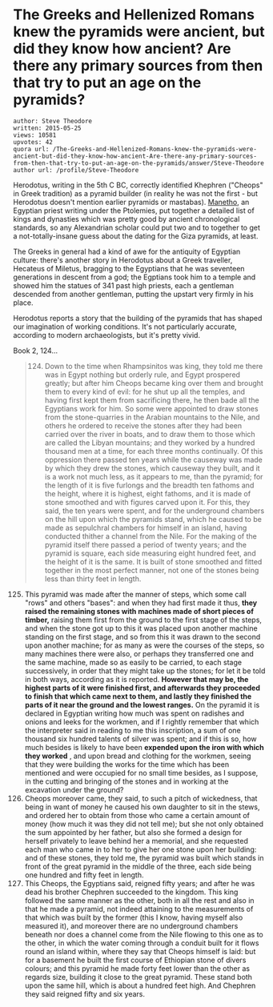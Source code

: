 # The Greeks and Hellenized Romans knew the pyramids were ancient, but did they know how ancient? Are there any primary sources from then that try to put an age on the pyramids?

	author: Steve Theodore
	written: 2015-05-25
	views: 10581
	upvotes: 42
	quora url: /The-Greeks-and-Hellenized-Romans-knew-the-pyramids-were-ancient-but-did-they-know-how-ancient-Are-there-any-primary-sources-from-then-that-try-to-put-an-age-on-the-pyramids/answer/Steve-Theodore
	author url: /profile/Steve-Theodore


Herodotus, writing in the 5th C BC, correctly identified Khephren ("Cheops" in Greek tradition) as a pyramid builder (in reality he was not the first - but Herodotus doesn't mention earlier pyramids or mastabas). 
[Manetho](http://en.wikipedia.org/wiki/Manetho), an Egyptian priest writing under the Ptolemies, put together a detailed list of kings and dynasties which was pretty good by ancient chronological standards, so any Alexandrian scholar could put two and to together to get a not-totally-insane guess about the dating for the Giza pyramids, at least.

The Greeks in general had a kind of awe for the antiquity of Egyptian culture: there's another story in Herodotus about a Greek traveller, Hecateus of Miletus, bragging to the Egyptians that he was seventeen generations in descent from a god; the Egptians took him to a temple and showed him the statues of 341 past high priests, each a gentleman descended from another gentleman, putting the upstart very firmly in his place.

Herodotus reports a story that the building of the pyramids that has shaped our imagination of working conditions. It's not particularly accurate, according to modern archaeologists, but it's pretty vivid.

Book 2, 124...

> 124. Down to the time when Rhampsinitos was king, they told me there was in Egypt nothing but orderly rule, and Egypt prospered greatly; but after him Cheops became king over them and brought them to every kind of evil: for he shut up all the temples, and having first kept them from sacrificing there, he then bade all the Egyptians work for him. So some were appointed to draw stones from the stone-quarries in the Arabian mountains to the Nile, and others he ordered to receive the stones after they had been carried over the river in boats, and to draw them to those which are called the Libyan mountains; and they worked by a hundred thousand men at a time, for each three months continually. Of this oppression there passed ten years while the causeway was made by which they drew the stones, which causeway they built, and it is a work not much less, as it appears to me, than the pyramid; for the length of it is five furlongs and the breadth ten fathoms and the height, where it is highest, eight fathoms, and it is made of stone smoothed and with figures carved upon it. For this, they said, the ten years were spent, and for the underground chambers on the hill upon which the pyramids stand, which he caused to be made as sepulchral chambers for himself in an island, having conducted thither a channel from the Nile. For the making of the pyramid itself there passed a period of twenty years; and the pyramid is square, each side measuring eight hundred feet, and the height of it is the same. It is built of stone smoothed and fitted together in the most perfect manner, not one of the stones being less than thirty feet in length.
125. This pyramid was made after the manner of steps, which some call "rows" and others "bases": and when they had first made it thus, __they raised the remaining stones with machines made of short pieces of timber,__  raising them first from the ground to the first stage of the steps, and when the stone got up to this it was placed upon another machine standing on the first stage, and so from this it was drawn to the second upon another machine; for as many as were the courses of the steps, so many machines there were also, or perhaps they transferred one and the same machine, made so as easily to be carried, to each stage successively, in order that they might take up the stones; for let it be told in both ways, according as it is reported. __However that may be, the highest parts of it were finished first, and afterwards they proceeded to finish that which came next to them, and lastly they finished the parts of it near the ground and the lowest ranges.__ On the pyramid it is declared in Egyptian writing how much was spent on radishes and onions and leeks for the workmen, and if I rightly remember that which the interpreter said in reading to me this inscription, a sum of one thousand six hundred talents of silver was spent; and if this is so, how much besides is likely to have been __expended upon the iron with which they worked__ , and upon bread and clothing for the workmen, seeing that they were building the works for the time which has been mentioned and were occupied for no small time besides, as I suppose, in the cutting and bringing of the stones and in working at the excavation under the ground?
126. Cheops moreover came, they said, to such a pitch of wickedness, that being in want of money he caused his own daughter to sit in the stews, and ordered her to obtain from those who came a certain amount of money (how much it was they did not tell me); but she not only obtained the sum appointed by her father, but also she formed a design for herself privately to leave behind her a memorial, and she requested each man who came in to her to give her one stone upon her building: and of these stones, they told me, the pyramid was built which stands in front of the great pyramid in the middle of the three, each side being one hundred and fifty feet in length.
127. This Cheops, the Egyptians said, reigned fifty years; and after he was dead his brother Chephren succeeded to the kingdom. This king followed the same manner as the other, both in all the rest and also in that he made a pyramid, not indeed attaining to the measurements of that which was built by the former (this I know, having myself also measured it), and moreover there are no underground chambers beneath nor does a channel come from the Nile flowing to this one as to the other, in which the water coming through a conduit built for it flows round an island within, where they say that Cheops himself is laid: but for a basement he built the first course of Ethiopian stone of divers colours; and this pyramid he made forty feet lower than the other as regards size, building it close to the great pyramid. These stand both upon the same hill, which is about a hundred feet high. And Chephren they said reigned fifty and six years.

